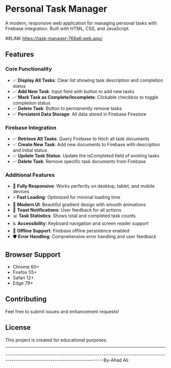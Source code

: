 # Personal Task Manager

A modern, responsive web application for managing personal tasks with Firebase integration. Built with HTML, CSS, and JavaScript.


##LINK
https://task-manager-766a6.web.app/

## Features

### Core Functionality 
- ✅ **Display All Tasks**: Clear list showing task description and completion status
- ✅ **Add New Task**: Input field with button to add new tasks
- ✅ **Mark Task as Complete/Incomplete**: Clickable checkbox to toggle completion status
- ✅ **Delete Task**: Button to permanently remove tasks
- ✅ **Persistent Data Storage**: All data stored in Firebase Firestore

### Firebase Integration 
- ✅ **Retrieve All Tasks**: Query Firebase to fetch all task documents
- ✅ **Create New Task**: Add new documents to Firebase with description and initial status
- ✅ **Update Task Status**: Update the isCompleted field of existing tasks
- ✅ **Delete Task**: Remove specific task documents from Firebase

### Additional Features
- 📱 **Fully Responsive**: Works perfectly on desktop, tablet, and mobile devices
- ⚡ **Fast Loading**: Optimized for minimal loading time
- 🎨 **Modern UI**: Beautiful gradient design with smooth animations
- 🔔 **Toast Notifications**: User feedback for all actions
- 📊 **Task Statistics**: Shows total and completed task counts
- ♿ **Accessibility**: Keyboard navigation and screen reader support
- 🔄 **Offline Support**: Firebase offline persistence enabled
- 🛡️ **Error Handling**: Comprehensive error handling and user feedback

## Browser Support

- Chrome 60+
- Firefox 55+
- Safari 12+
- Edge 79+

## Contributing

Feel free to submit issues and enhancement requests!

## License

This project is created for educational purposes.

---
------------------------------------------------------------------------------------------------------------------------------By-Ahad Ali
